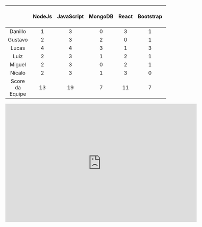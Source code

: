 ||NodeJs|JavaScript|MongoDB|React|Bootstrap|CSS|HTML|Docker|Git|Estratégia ágil|Score do Membro|
|:---:|:---:|:---:|:---:|:---:|:---:|:---:|:---:|:---:|:---:|:---:|:---:|
|Danillo|1|3|0|3|1|4|2|1|4|3|22|
|Gustavo|2|3|2|0|1|3|4|0|3|2|20|
|Lucas|4|4|3|1|3|4|4|3|4|4|34|
|Luiz|2|3|1|2|1|2|2|1|4|4|22|
|Miguel|2|3|0|2|1|3|3|0|3|4|21|
|Nícalo|2|3|1|3|0|2|3|1|4|4|23|
|Score da Equipe|13|19|7|11|7|18|18|6|22|21||
											

<iframe width="600" height="371" seamless frameborder="0" scrolling="no" src="https://docs.google.com/spreadsheets/d/e/2PACX-1vQ3Ip4WPvsS8QuR5eWcpLOPBcGsNFUXXG9gVXwei4rKu_ecob8kjDY488sGnxvs5nUJfG0JJRmhEGTu/pubchart?oid=1493323815&amp;format=interactive"></iframe>